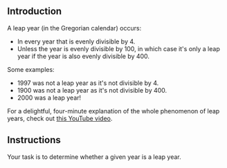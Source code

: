 ## Introduction

A leap year (in the Gregorian calendar) occurs:

- In every year that is evenly divisible by 4.
- Unless the year is evenly divisible by 100, in which case it's only a leap year if the year is also evenly divisible by 400.

Some examples:

- 1997 was not a leap year as it's not divisible by 4.
- 1900 was not a leap year as it's not divisible by 400.
- 2000 was a leap year!

For a delightful, four-minute explanation of the whole phenomenon of leap years, check out [this YouTube video](https://www.youtube.com/watch?v=xX96xng7sAE).


## Instructions

Your task is to determine whether a given year is a leap year.